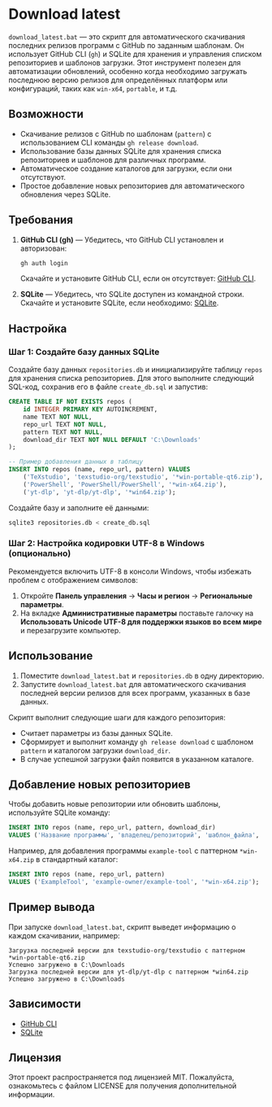 
# Download latest

`download_latest.bat` — это скрипт для автоматического скачивания последних релизов программ с GitHub по заданным шаблонам. Он использует GitHub CLI (`gh`) и SQLite для хранения и управления списком репозиториев и шаблонов загрузки. Этот инструмент полезен для автоматизации обновлений, особенно когда необходимо загружать последнюю версию релизов для определённых платформ или конфигураций, таких как `win-x64`, `portable`, и т.д.

## Возможности

- Скачивание релизов с GitHub по шаблонам (`pattern`) с использованием CLI команды `gh release download`.
- Использование базы данных SQLite для хранения списка репозиториев и шаблонов для различных программ.
- Автоматическое создание каталогов для загрузки, если они отсутствуют.
- Простое добавление новых репозиториев для автоматического обновления через SQLite.

## Требования

1. **GitHub CLI (gh)** — Убедитесь, что GitHub CLI установлен и авторизован:
   ```bash
   gh auth login
   ```
   Скачайте и установите GitHub CLI, если он отсутствует: [GitHub CLI](https://cli.github.com/).

2. **SQLite** — Убедитесь, что SQLite доступен из командной строки. Скачайте и установите SQLite, если необходимо: [SQLite](https://www.sqlite.org/download.html).

## Настройка

### Шаг 1: Создайте базу данных SQLite

Создайте базу данных `repositories.db` и инициализируйте таблицу `repos` для хранения списка репозиториев. Для этого выполните следующий SQL-код, сохранив его в файле `create_db.sql` и запустив:

```sql
CREATE TABLE IF NOT EXISTS repos (
    id INTEGER PRIMARY KEY AUTOINCREMENT,
    name TEXT NOT NULL,
    repo_url TEXT NOT NULL,
    pattern TEXT NOT NULL,
    download_dir TEXT NOT NULL DEFAULT 'C:\Downloads'
);

-- Пример добавления данных в таблицу
INSERT INTO repos (name, repo_url, pattern) VALUES
    ('TeXstudio', 'texstudio-org/texstudio', '*win-portable-qt6.zip'),
    ('PowerShell', 'PowerShell/PowerShell', '*win-x64.zip'),
    ('yt-dlp', 'yt-dlp/yt-dlp', '*win64.zip');
```

Создайте базу и заполните её данными:

```bash
sqlite3 repositories.db < create_db.sql
```

### Шаг 2: Настройка кодировки UTF-8 в Windows (опционально)

Рекомендуется включить UTF-8 в консоли Windows, чтобы избежать проблем с отображением символов:
1. Откройте **Панель управления** → **Часы и регион** → **Региональные параметры**.
2. На вкладке **Административные параметры** поставьте галочку на **Использовать Unicode UTF-8 для поддержки языков во всем мире** и перезагрузите компьютер.

## Использование

1. Поместите `download_latest.bat` и `repositories.db` в одну директорию.
2. Запустите `download_latest.bat` для автоматического скачивания последней версии релизов для всех программ, указанных в базе данных.

Скрипт выполнит следующие шаги для каждого репозитория:
- Считает параметры из базы данных SQLite.
- Сформирует и выполнит команду `gh release download` с шаблоном `pattern` и каталогом загрузки `download_dir`.
- В случае успешной загрузки файл появится в указанном каталоге.

## Добавление новых репозиториев

Чтобы добавить новые репозитории или обновить шаблоны, используйте SQLite команду:

```sql
INSERT INTO repos (name, repo_url, pattern, download_dir) 
VALUES ('Название программы', 'владелец/репозиторий', 'шаблон_файла', 'директория_для_загрузки');
```

Например, для добавления программы `example-tool` с паттерном `*win-x64.zip` в стандартный каталог:

```sql
INSERT INTO repos (name, repo_url, pattern) 
VALUES ('ExampleTool', 'example-owner/example-tool', '*win-x64.zip');
```

## Пример вывода

При запуске `download_latest.bat`, скрипт выведет информацию о каждом скачивании, например:

```
Загрузка последней версии для texstudio-org/texstudio с паттерном *win-portable-qt6.zip
Успешно загружено в C:\Downloads
Загрузка последней версии для yt-dlp/yt-dlp с паттерном *win64.zip
Успешно загружено в C:\Downloads
```

## Зависимости

- [GitHub CLI](https://cli.github.com/)
- [SQLite](https://www.sqlite.org/)

## Лицензия

Этот проект распространяется под лицензией MIT. Пожалуйста, ознакомьтесь с файлом LICENSE для получения дополнительной информации.
